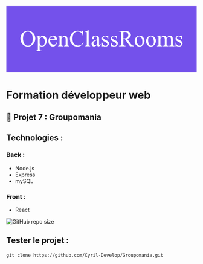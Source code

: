 ![formation](./images/OpenClassRooms.png)

# Formation développeur web

## 📎 Projet 7 : Groupomania

## Technologies :

### Back :
- Node.js
- Express
- mySQL

### Front : 
- React

![GitHub repo size](https://img.shields.io/github/repo-size/Cyril-Develop/Groupomania?style=for-the-badge)

## Tester le projet :

```terminal
git clone https://github.com/Cyril-Develop/Groupomania.git
```
